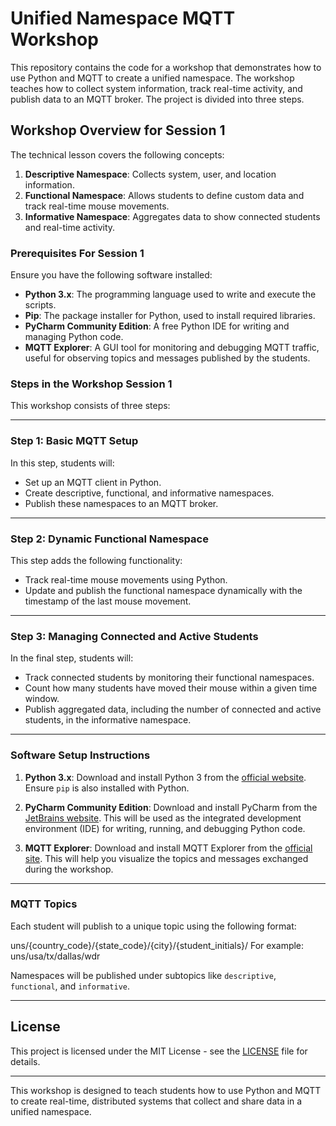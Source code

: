 # Unified Namespace MQTT Workshop

This repository contains the code for a workshop that demonstrates how to use Python and MQTT to create a unified namespace. The workshop teaches how to collect system information, track real-time activity, and publish data to an MQTT broker. The project is divided into three steps.

## Workshop Overview for Session 1

The technical lesson covers the following concepts:

1. **Descriptive Namespace**: Collects system, user, and location information.
2. **Functional Namespace**: Allows students to define custom data and track real-time mouse movements.
3. **Informative Namespace**: Aggregates data to show connected students and real-time activity.

### Prerequisites For Session 1

Ensure you have the following software installed:

- **Python 3.x**: The programming language used to write and execute the scripts.
- **Pip**: The package installer for Python, used to install required libraries.
- **PyCharm Community Edition**: A free Python IDE for writing and managing Python code.
- **MQTT Explorer**: A GUI tool for monitoring and debugging MQTT traffic, useful for observing topics and messages published by the students.

### Steps in the Workshop Session 1

This workshop consists of three steps:

---

### Step 1: Basic MQTT Setup

In this step, students will:

- Set up an MQTT client in Python.
- Create descriptive, functional, and informative namespaces.
- Publish these namespaces to an MQTT broker.

---

### Step 2: Dynamic Functional Namespace

This step adds the following functionality:

- Track real-time mouse movements using Python.
- Update and publish the functional namespace dynamically with the timestamp of the last mouse movement.

---

### Step 3: Managing Connected and Active Students

In the final step, students will:

- Track connected students by monitoring their functional namespaces.
- Count how many students have moved their mouse within a given time window.
- Publish aggregated data, including the number of connected and active students, in the informative namespace.

---

### Software Setup Instructions

1. **Python 3.x**: Download and install Python 3 from the [official website](https://www.python.org/downloads/). Ensure `pip` is also installed with Python.

2. **PyCharm Community Edition**: Download and install PyCharm from the [JetBrains website](https://www.jetbrains.com/pycharm/download/). This will be used as the integrated development environment (IDE) for writing, running, and debugging Python code.

3. **MQTT Explorer**: Download and install MQTT Explorer from the [official site](https://mqtt-explorer.com/). This will help you visualize the topics and messages exchanged during the workshop.

---

### MQTT Topics

Each student will publish to a unique topic using the following format:

uns/{country_code}/{state_code}/{city}/{student_initials}/
For example: uns/usa/tx/dallas/wdr


Namespaces will be published under subtopics like `descriptive`, `functional`, and `informative`.

---

## License

This project is licensed under the MIT License - see the [LICENSE](LICENSE) file for details.

---

This workshop is designed to teach students how to use Python and MQTT to create real-time, distributed systems that collect and share data in a unified namespace.

